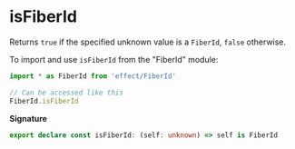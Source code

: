 # isFiberId

Returns `true` if the specified unknown value is a `FiberId`, `false`
otherwise.

To import and use `isFiberId` from the "FiberId" module:

```ts
import * as FiberId from 'effect/FiberId'

// Can be accessed like this
FiberId.isFiberId
```

**Signature**

```ts
export declare const isFiberId: (self: unknown) => self is FiberId
```
